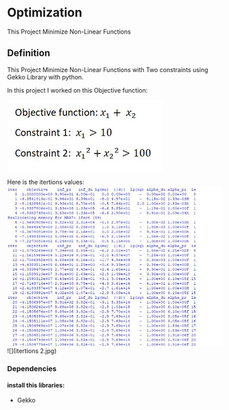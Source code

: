 # Optimization
This Project Minimize Non-Linear Functions

## Definition

This Project Minimize Non-Linear Functions with Two constraints  using Gekko Library with python.

In this project I worked on this Objective function:

![](Equations.jpg)

Here is the itertions values:
![](itertions.jpg)
![](itertions 2.jpg)


### Dependencies

#### install this libraries:
- Gekko


